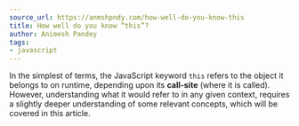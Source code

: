 ```yaml
---
source_url: https://anmshpndy.com/how-well-do-you-know-this
title: How well do you know “this”?
author: Animesh Pandey
tags:
- javascript
---
```


In the simplest of terms, the JavaScript keyword `this` refers to the object it belongs to on runtime, depending upon its **call-site** (where it is called). However, understanding what it would refer to in any given context, requires a slightly deeper understanding of some relevant concepts, which will be covered in this article.
